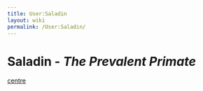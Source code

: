 ```yaml
---
title: User:Saladin
layout: wiki
permalink: /User:Saladin/
---
```


**Saladin - *The Prevalent Primate***
=====================================

[centre](/Image:monkey.gif "wikilink")
